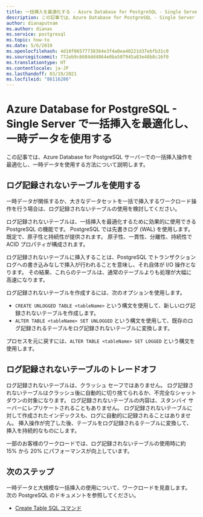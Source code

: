 ```yaml
---
title: 一括挿入を最適化する - Azure Database for PostgreSQL - Single Server
description: この記事では、Azure Database for PostgreSQL - Single Server での一括挿入操作を最適化する方法について説明します。
author: dianaputnam
ms.author: dianas
ms.service: postgresql
ms.topic: how-to
ms.date: 5/6/2019
ms.openlocfilehash: 4d10f06577738364e3f4a0ea40221d37ebfb31c0
ms.sourcegitcommit: 772eb9c6684dd4864e0ba507945a83e48b8c16f0
ms.translationtype: HT
ms.contentlocale: ja-JP
ms.lasthandoff: 03/19/2021
ms.locfileid: "86116286"
---
```

# <a name="optimize-bulk-inserts-and-use-transient-data-on-an-azure-database-for-postgresql---single-server"></a>Azure Database for PostgreSQL - Single Server で一括挿入を最適化し、一時データを使用する 
この記事では、Azure Database for PostgreSQL サーバーでの一括挿入操作を最適化し、一時データを使用する方法について説明します。

## <a name="use-unlogged-tables"></a>ログ記録されないテーブルを使用する
一時データが関係するか、大きなデータセットを一括で挿入するワークロード操作を行う場合は、ログ記録されないテーブルの使用を検討してください。

ログ記録されないテーブルは、一括挿入を最適化するために効果的に使用できる PostgreSQL の機能です。 PostgreSQL では先書きログ (WAL) を使用します。 既定で、原子性と持続性が提供されます。 原子性、一貫性、分離性、持続性で ACID プロパティが構成されます。 

ログ記録されないテーブルに挿入することは、PostgreSQL でトランザクション ログへの書き込みなしで挿入が行われることを意味し、それ自体が I/O 操作となります。 その結果、これらのテーブルは、通常のテーブルよりも処理が大幅に高速になります。

ログ記録されないテーブルを作成するには、次のオプションを使用します。
- `CREATE UNLOGGED TABLE <tableName>` という構文を使用して、新しいログ記録されないテーブルを作成します。
- `ALTER TABLE <tableName> SET UNLOGGED` という構文を使用して、既存のログ記録されるテーブルをログ記録されないテーブルに変換します。  

プロセスを元に戻すには、`ALTER TABLE <tableName> SET LOGGED` という構文を使用します。

## <a name="unlogged-table-tradeoff"></a>ログ記録されないテーブルのトレードオフ
ログ記録されないテーブルは、クラッシュ セーフではありません。 ログ記録されないテーブルはクラッシュ後に自動的に切り捨てられるか、不完全なシャットダウンの対象になります。 ログ記録されないテーブルの内容は、スタンバイ サーバーにレプリケートされることもありません。 ログ記録されないテーブルに対して作成されたインデックスも、ログに自動的に記録されることはありません。 挿入操作が完了した後、テーブルをログ記録されるテーブルに変換して、挿入を持続的なものにします。

一部のお客様のワークロードでは、ログ記録されないテーブルの使用時に約 15% から 20% にパフォーマンスが向上しています。

## <a name="next-steps"></a>次のステップ
一時データと大規模な一括挿入の使用について、ワークロードを見直します。 次の PostgreSQL のドキュメントを参照してください。
 
- [Create Table SQL コマンド](https://www.postgresql.org/docs/current/static/sql-createtable.html)
